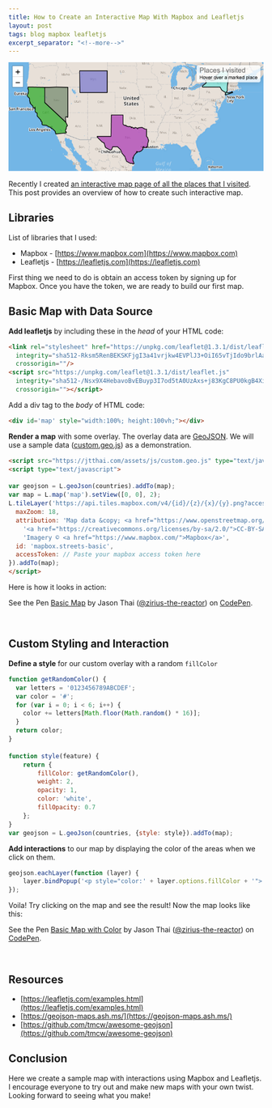 ```yaml
---
title: How to Create an Interactive Map With Mapbox and Leafletjs
layout: post
tags: blog mapbox leafletjs
excerpt_separator: "<!--more-->"
---
```


![map](/assets/img/visited-map.png)

Recently I created [<u>an interactive map page of all the places that I visited</u>](/visited-places).
This post provides an overview of how to create such interactive map.
<!--more-->

## Libraries
List of libraries that I used:
* Mapbox - [https://www.mapbox.com](https://www.mapbox.com)
* Leafletjs - [https://leafletjs.com](https://leafletjs.com)

First thing we need to do is obtain an access token by signing up for Mapbox.
Once you have the token, we are ready to build our first map.


## Basic Map with Data Source
__Add leafletjs__ by including these in the _head_ of your HTML code:
```html
<link rel="stylesheet" href="https://unpkg.com/leaflet@1.3.1/dist/leaflet.css"
  integrity="sha512-Rksm5RenBEKSKFjgI3a41vrjkw4EVPlJ3+OiI65vTjIdo9brlAacEuKOiQ5OFh7cOI1bkDwLqdLw3Zg0cRJAAQ=="
  crossorigin=""/>
<script src="https://unpkg.com/leaflet@1.3.1/dist/leaflet.js"
  integrity="sha512-/Nsx9X4HebavoBvEBuyp3I7od5tA0UzAxs+j83KgC8PU0kgB4XiK4Lfe4y4cgBtaRJQEIFCW+oC506aPT2L1zw=="
  crossorigin=""></script>
```

Add a div tag to the _body_ of HTML code:
```html
<div id='map' style="width:100%; height:100vh;"></div>
```

__Render a map__ with some overlay. The overlay data are
[GeoJSON](http://geojson.org). We will use a sample data
([custom.geo.js](/assets/js/custom.geo.js)) as a demonstration.
```html
<script src="https://jtthai.com/assets/js/custom.geo.js" type="text/javascript"></script> // load geojson data
<script type="text/javascript">

var geojson = L.geoJson(countries).addTo(map);
var map = L.map('map').setView([0, 0], 2);
L.tileLayer('https://api.tiles.mapbox.com/v4/{id}/{z}/{x}/{y}.png?access_token={accessToken}', {
  maxZoom: 18,
  attribution: 'Map data &copy; <a href="https://www.openstreetmap.org/">OpenStreetMap</a> contributors, ' +
    '<a href="https://creativecommons.org/licenses/by-sa/2.0/">CC-BY-SA</a>, ' +
    'Imagery © <a href="https://www.mapbox.com/">Mapbox</a>',		
  id: 'mapbox.streets-basic',
  accessToken: // Paste your mapbox access token here
}).addTo(map);
</script>
```

Here is how it looks in action:
<p data-height="265" data-theme-id="0" data-slug-hash="KeqLRW" data-default-tab="result" data-user="zirius-the-reactor" data-embed-version="2" data-pen-title="Basic Map" data-preview="true" class="codepen">See the Pen <a href="https://codepen.io/zirius-the-reactor/pen/KeqLRW/">Basic Map</a> by Jason Thai (<a href="https://codepen.io/zirius-the-reactor">@zirius-the-reactor</a>) on <a href="https://codepen.io">CodePen</a>.</p>
<script async="async" src="https://static.codepen.io/assets/embed/ei.js"></script>
<br/>

## Custom Styling and Interaction
__Define a style__ for our custom overlay with a random `fillColor`
```javascript
function getRandomColor() {
  var letters = '0123456789ABCDEF';
  var color = '#';
  for (var i = 0; i < 6; i++) {
    color += letters[Math.floor(Math.random() * 16)];
  }
  return color;
}

function style(feature) {
    return {
        fillColor: getRandomColor(),
        weight: 2,
        opacity: 1,
        color: 'white',
        fillOpacity: 0.7
    };
}
var geojson = L.geoJson(countries, {style: style}).addTo(map);
```

__Add interactions__ to our map by displaying the color of the areas when we click on them.
```javascript
geojson.eachLayer(function (layer) {
    layer.bindPopup('<p style="color:' + layer.options.fillColor + '">'  + layer.feature.properties.name +'</p>');
});
```
Voila! Try clicking on the map and see the result!
Now the map looks like this:
<p data-height="265" data-theme-id="0" data-slug-hash="LrLoBM" data-default-tab="result" data-user="zirius-the-reactor" data-embed-version="2" data-pen-title="Basic Map with Color" data-preview="true" class="codepen">See the Pen <a href="https://codepen.io/zirius-the-reactor/pen/LrLoBM/">Basic Map with Color</a> by Jason Thai (<a href="https://codepen.io/zirius-the-reactor">@zirius-the-reactor</a>) on <a href="https://codepen.io">CodePen</a>.</p>
<script async="async" src="https://static.codepen.io/assets/embed/ei.js"></script>
<br/>

## Resources
* [https://leafletjs.com/examples.html](https://leafletjs.com/examples.html)
* [https://geojson-maps.ash.ms/](https://geojson-maps.ash.ms/)
* [https://github.com/tmcw/awesome-geojson](https://github.com/tmcw/awesome-geojson)

## Conclusion
Here we create a sample map with interactions using Mapbox and Leafletjs. I encourage everyone to try out
and make new maps with your own twist. Looking forward to seeing what you make!